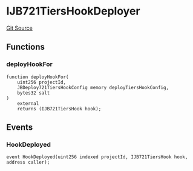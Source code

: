 # IJB721TiersHookDeployer
[Git Source](https://github.com/Bananapus/nana-721-hook/blob/e813fb5b7d17cd3d18023137d70a7b2f3911ad99/src/interfaces/IJB721TiersHookDeployer.sol)


## Functions
### deployHookFor


```solidity
function deployHookFor(
    uint256 projectId,
    JBDeploy721TiersHookConfig memory deployTiersHookConfig,
    bytes32 salt
)
    external
    returns (IJB721TiersHook hook);
```

## Events
### HookDeployed

```solidity
event HookDeployed(uint256 indexed projectId, IJB721TiersHook hook, address caller);
```

